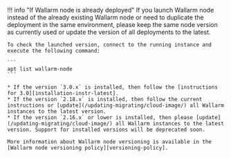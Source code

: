 !!! info "If Wallarm node is already deployed"
    If you launch Wallarm node instead of the already existing Wallarm node or need to duplicate the deployment in the same environment, please keep the same node version as currently used or update the version of all deployments to the latest.

    To check the launched version, connect to the running instance and execute the following command:

    ```
    apt list wallarm-node
    ```

    * If the version `3.0.x` is installed, then follow the [instructions for 3.0][installation-instr-latest].
    * If the version `2.18.x` is installed, then follow the current instructions or [update](/updating-migrating/cloud-image/) all Wallarm instances to the latest version.
    * If the version `2.16.x` or lower is installed, then please [update](/updating-migrating/cloud-image/) all Wallarm instances to the latest version. Support for installed versions will be deprecated soon.

    More information about Wallarm node versioning is available in the [Wallarm node versioning policy][versioning-policy].
